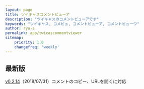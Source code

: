 ```yaml
---
layout: page
title: ツイキャスコメントビューア
description: "ツイキャスのコメントビューアです"
keywords: "ツイキャス, コメビュ, コメントビューア, コメントビューワ"
author: ryu-s
permalink: app/twicascommentviewer
sitemap:
    priority: 1.0
    changefreq: 'weekly'	
---
```


## 最新版
[v0.2.14](http://int-main.net/app/TwicasCommentViewer_v0.2.14.zip)（2018/07/31）コメントのコピー、URLを開くに対応  

<!--
## 安定版
<font color="#FF0000">このバージョンには棒読みちゃん連携プラグインが同梱されていません</font>  
[v0.1.6](http://int-main.net/app/TwicasCommentViewer_v0.1.6.zip) （2018/03/13）キートスの背景色と文字色を変えてみるテスト  
-->
